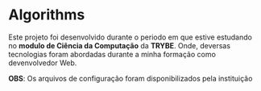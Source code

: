 # Algorithms

Este projeto foi desenvolvido durante o periodo em que estive estudando no **modulo de Ciência da Computação** da **TRYBE**. Onde, deversas tecnologias foram abordadas durante a minha formação como devenvolvedor Web.

**OBS**: Os arquivos de configuração foram disponibilizados pela instituição
